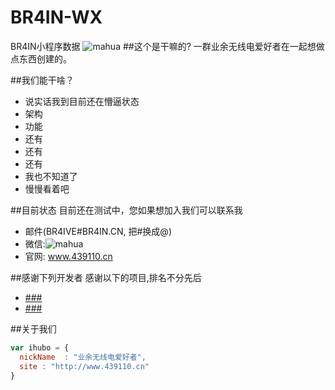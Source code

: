 # BR4IN-WX
BR4IN小程序数据
![mahua](http://www.439110.cn/src/tx2.png)
##这个是干嘛的?
一群业余无线电爱好者在一起想做点东西创建的。

##我们能干啥？

* 说实话我到目前还在懵逼状态
* 架构
* 功能
* 还有
* 还有
* 还有
* 我也不知道了
* 慢慢看着吧

##目前状态
目前还在测试中，您如果想加入我们可以联系我

* 邮件(BR4IVE#BR4IN.CN, 把#换成@)
* 微信:![mahua](http://img.summerdad.cc/单人二维码.png)
* 官网: www.439110.cn


##感谢下列开发者
感谢以下的项目,排名不分先后

* [###](http://###/)
* [###](http://###/)

##关于我们

```javascript
var ihubo = {
  nickName  : "业余无线电爱好者",
  site : "http://www.439110.cn"
}
```
